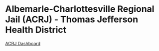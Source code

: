 # Albemarle-Charlottesville Regional Jail (ACRJ) - Thomas Jefferson Health District  


[ACRJ Dashboard](https://www.vdh.virginia.gov/thomas-jefferson/acrj/)  